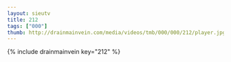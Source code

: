 ```yaml
--- 
layout: sieutv
title: 212
tags: ["000"]
thumb: http://drainmainvein.com/media/videos/tmb/000/000/212/player.jpg
---
```

{% include drainmainvein key="212" %} 
